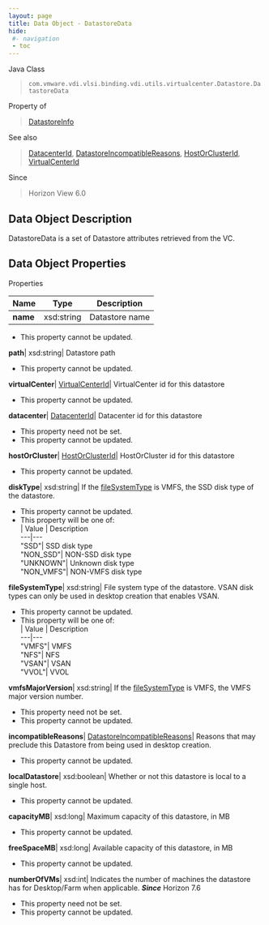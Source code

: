```yaml
---
layout: page
title: Data Object - DatastoreData
hide:
 #- navigation
 - toc
---
```






Java Class  
> `com.vmware.vdi.vlsi.binding.vdi.utils.virtualcenter.Datastore.DatastoreData`

Property of  
> [DatastoreInfo](vdi.utils.virtualcenter.Datastore.DatastoreInfo.md#field_detail)

See also  
> [DatacenterId](vdi.entity.DatacenterId.md), [DatastoreIncompatibleReasons](vdi.utils.virtualcenter.Datastore.DatastoreIncompatibleReasons.md), [HostOrClusterId](vdi.entity.HostOrClusterId.md), [VirtualCenterId](vdi.entity.VirtualCenterId.md)

Since  
> Horizon View 6.0


## Data Object Description 

DatastoreData is a set of Datastore attributes retrieved from the VC. 

## Data Object Properties

Properties

Name |  Type |  Description   
---|---|---  
**name**|  xsd:string|  Datastore name   


 * This property cannot be updated.

  
**path**|  xsd:string|  Datastore path   


 * This property cannot be updated.

  
**virtualCenter**| [VirtualCenterId](vdi.entity.VirtualCenterId.md)|  VirtualCenter id for this datastore   


 * This property cannot be updated.

  
**datacenter**| [DatacenterId](vdi.entity.DatacenterId.md)|  Datacenter id for this datastore   


 * This property need not be set.
 * This property cannot be updated.

  
**hostOrCluster**| [HostOrClusterId](vdi.entity.HostOrClusterId.md)|  HostOrCluster id for this datastore   


 * This property cannot be updated.

  
**diskType**|  xsd:string|  If the [fileSystemType](vdi.utils.virtualcenter.Datastore.DatastoreData.md#fileSystemType) is VMFS, the SSD disk type of the datastore.   


 * This property cannot be updated.
  * This property will be one of:  
|  Value |  Description   
---|---  
"SSD"| SSD disk type  
"NON_SSD"| NON-SSD disk type  
"UNKNOWN"| Unknown disk type  
"NON_VMFS"| NON-VMFS disk type  

  
**fileSystemType**|  xsd:string|  File system type of the datastore. VSAN disk types can only be used in desktop creation that enables VSAN.   


 * This property cannot be updated.
  * This property will be one of:  
|  Value |  Description   
---|---  
"VMFS"| VMFS  
"NFS"| NFS  
"VSAN"| VSAN  
"VVOL"| VVOL  

  
**vmfsMajorVersion**|  xsd:string|  If the [fileSystemType](vdi.utils.virtualcenter.Datastore.DatastoreData.md#fileSystemType) is VMFS, the VMFS major version number.   


 * This property need not be set.
 * This property cannot be updated.

  
**incompatibleReasons**| [DatastoreIncompatibleReasons](vdi.utils.virtualcenter.Datastore.DatastoreIncompatibleReasons.md)|  Reasons that may preclude this Datastore from being used in desktop creation.   


 * This property cannot be updated.

  
**localDatastore**|  xsd:boolean|  Whether or not this datastore is local to a single host.   


 * This property cannot be updated.

  
**capacityMB**|  xsd:long|  Maximum capacity of this datastore, in MB   


 * This property cannot be updated.

  
**freeSpaceMB**|  xsd:long|  Available capacity of this datastore, in MB   


 * This property cannot be updated.

  
**numberOfVMs**|  xsd:int|  Indicates the number of machines the datastore has for Desktop/Farm when applicable.  **_Since_** Horizon 7.6  


 * This property need not be set.
 * This property cannot be updated.

  
  
  
   
  
  
